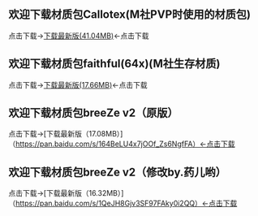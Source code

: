 ## 欢迎下载材质包Callotex(M社PVP时使用的材质包)

点击下载→[下载最新版(41.04MB)](https://pan.baidu.com/s/1sxdW4N1Lax_6JaLbSgnI1A)←点击下载

## 欢迎下载材质包faithful(64x)(M社生存材质)
 
点击下载→[下载最新版(17.66MB)](https://pan.baidu.com/s/1W2VG301t1YHU5u8XtLtlPw)←点击下载

## 欢迎下载材质包breeZe v2（原版）

点击下载→[下载最新版（17.08MB）]（https://pan.baidu.com/s/164BeLU4x7jOOf_Zs6NgfFA）←点击下载

## 欢迎下载材质包breeZe v2（修改by.药儿哟）

点击下载→[下载最新版（16.32MB）]（https://pan.baidu.com/s/1QeJH8Gjv3SF97FAky0i2QQ）←点击下载
